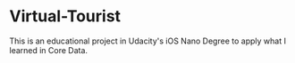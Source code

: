 # Virtual-Tourist

This is an educational project in Udacity's iOS Nano Degree to apply what I learned in Core Data.
